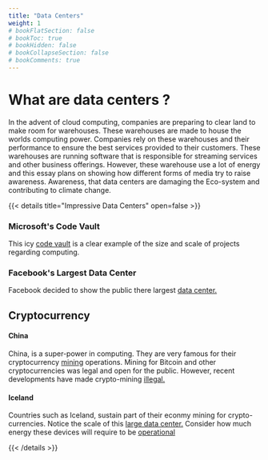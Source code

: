 ```yaml
---
title: "Data Centers"
weight: 1
# bookFlatSection: false
# bookToc: true
# bookHidden: false
# bookCollapseSection: false
# bookComments: true
---
```



# What are data centers ?

In the advent of cloud computing, companies are preparing to clear land to make room for
warehouses. These warehouses are made to house the worlds computing power. Companies rely
on these warehouses and their performance to ensure the best services provided to their
customers. These warehouses are running software that is responsible for streaming services and
other business offerings. However, these warehouse use a lot of energy and this essay plans on
showing how different forms of media try to raise awareness. Awareness, that data centers are
damaging the Eco-system and contributing to climate change.


{{< details title="Impressive Data Centers" open=false >}}

### Microsoft's Code Vault

This icy [code vault](https://www.youtube.com/watch?v=fzI9FNjXQ0o) is a clear example of the size and scale of projects regarding computing.

### Facebook's Largest Data Center

Facebook decided to show the public there largest [data center.](https://www.youtube.com/watch?v=frzVtaNrHU0)

## Cryptocurrency

#### China

China, is a super-power in computing. They are very famous for their cryptocurrency [mining](https://www.youtube.com/watch?v=K8kua5B5K3I) operations. Mining for Bitcoin and other cryptocurrencies was legal and open for the public. However, recent developments have made crypto-mining [illegal.](https://www.youtube.com/watch?v=ysukAy59w6c)

#### Iceland

Countries such as Iceland, sustain part of their econmy mining for crypto-currencies. Notice the scale of this [large data center.](https://www.youtube.com/watch?v=3nwFZGsox98) Consider how much energy these devices will require to be [operational](https://www.weforum.org/agenda/2018/02/iceland-may-use-more-electricity-to-mine-bitcoins-than-it-does-to-power-all-of-its-houses-this-year)

{{< /details >}}
